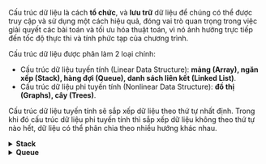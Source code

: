 Cấu trúc dữ liệu là cách **tổ chức**, và **lưu trữ** dữ liệu để chúng có thể được truy cập và sử dụng một cách hiệu quả, đóng vai trò quan trọng trong việc giải quyết các bài toán và tối ưu hóa thuật toán, vì nó ảnh hưởng trực tiếp đến tốc độ thực thi và tính phức tạp của chương trình.

Cấu trúc dữ liệu được phân làm 2 loại chính:

+ Cấu trúc dữ liệu tuyến tính (Linear Data Structure): **mảng (Array), ngăn xếp (Stack), hàng đợi (Queue), danh sách liên kết (Linked List)**.
+ Cấu trúc dữ liệu phi tuyến tính (Nonlinear Data Structure): **đồ thị (Graphs), cây (Trees)**.

Cấu trúc dữ liệu tuyến tính sẽ sắp xếp dữ liệu theo thứ tự nhất định. Trong khi đó cấu trúc dữ liệu phi tuyến tính thì sắp xếp dữ liệu không theo thứ tự nào hết, dữ liệu có thể phân chia theo nhiều hướng khác nhau.
<details>
  <summary><strong> Stack </strong></summary>

**Stack** (ngăn xếp) là một cấu trúc dữ liệu tuân theo nguyên tắc **"Last In, First Out" (LIFO)**, nghĩa là phần tử **cuối cùng được thêm vào** stack sẽ là phần tử **đầu tiên được lấy ra**. 

Các thao tác cơ bản trên stack bao gồm:
+ **"push"** để **thêm** một phần tử vào **đỉnh** của stack
+ **"pop"** để **xóa** một phần tử ở **đỉnh** stack.
+ **"peek/top"** để **lấy giá trị** của phần tử ở **đỉnh** stack.
+ Kiểm tra Stack đầy: top = size - 1
+ Kiểm tra Stack rỗng: top = -1

Cách hoạt động của Stack có thể mô tả như sau:

Giả sử ban đầu ta có một tách rỗng có thể chứa được tối đa **5 phần tử dữ liệu**

![image](https://github.com/user-attachments/assets/f21477c8-a079-41f7-aabe-3dd03a4d937e)

Do Stack rỗng nên lúc này ta có top = -1, ta tiến hành thêm phần tử đầu tiên vào Stack bằng thao tác **push**

![image](https://github.com/user-attachments/assets/0dcc955a-5ef6-4a4f-93fd-2dbf47254b78)

Khi đã thêm thành công phần tử đầu tiên vào Stack thì lúc này top = -1, đây cũng sẽ là phần tử **cuối cùng được lấy ra**. Sau đó ta cũng tiến hành thêm lần lượt các phần tử tiếp theo bằng thao tác **push** cho đến khi Stack đầy.

![image](https://github.com/user-attachments/assets/da193e46-e914-4e5c-bf9f-ad90fa030221)
![image](https://github.com/user-attachments/assets/360435a6-c5f3-44f3-a418-8053080f8f17)
![image](https://github.com/user-attachments/assets/f0f6ec21-7fb5-48e2-bdfe-8c0aea0001db)
![image](https://github.com/user-attachments/assets/0655ab6f-ff5d-4ff4-8bf4-1d246e5d83f9)

Sau 5 lần push tương ứng với 5 phần tử, mỗi lần push lên thì top sẽ cộng thêm 1 vào giá trị. Khởi đầu bằng -1 khi rỗng thì khi đầy ta sẽ có top sẽ bằng kích thước của stack trừ đi cho 1. Ở đây kích thước của stack = 5 nên khi stack đầy ta có top = 5 -1 = 4. Và khi **stack đầy** rồi thì ta sẽ **không thể thêm phần tử dữ liệu** nào nữa, nếu ta muốn **thêm một phần tử dữ liệu khác** ta sẽ phải **xóa đi phần tử hiện tại ở đỉnh stack**. Để xóa bớt dữ liệu trong stack ta sử dụng thao tác **pop**.

![image](https://github.com/user-attachments/assets/5d682a26-11c1-4341-a0b6-ec5fb837ead7)
![image](https://github.com/user-attachments/assets/9bfb9560-e219-4bdc-aa68-5ba26c28e6f8)
![image](https://github.com/user-attachments/assets/eb2a2bd9-1673-4a82-8400-d0cae8d64522)
![image](https://github.com/user-attachments/assets/66c5eac7-85ef-4383-84a3-41617f23412c)
![image](https://github.com/user-attachments/assets/5592c4eb-d3cc-4374-9f65-fb64b34a9ed6)

Ngược lại với **push** mỗi lần **pop** thì top sẽ trừ đi 1 vào giá trị của top, và khi top = -1 thì stack sẽ rỗng. Như vậy khi **thêm vào** ta có **1 là phần tử dữ liệu đầu tiên** được thêm vào còn **5 là phần tử cuối cùng** được thêm vào. Khi **lấy ra** thì ta có **5 là phần tử dữ liệu đầu tiên** được lấy ra còn **1 là phần tử cuối cùng** được lấy ra. **Stack** có thể thêm vào dữ liệu chỉ khi Stack không đầy (top != size - 1).

</details>

<details>
  <summary><strong> Queue </strong></summary>

</details>
